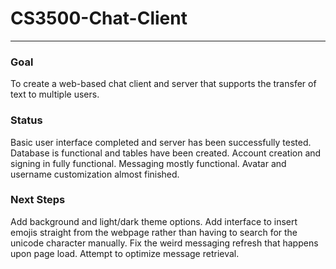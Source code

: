 # CS3500-Chat-Client
---
### Goal
To create a web-based chat client and server that supports the transfer of text to multiple users.

### Status
Basic user interface completed and server has been successfully tested.
Database is functional and tables have been created.
Account creation and signing in fully functional.
Messaging mostly functional.
Avatar and username customization almost finished.

### Next Steps
Add background and light/dark theme options.
Add interface to insert emojis straight from the webpage rather than having to search for the unicode character manually.
Fix the weird messaging refresh that happens upon page load.
Attempt to optimize message retrieval.

